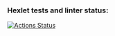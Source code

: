 ### Hexlet tests and linter status:
[![Actions Status](https://github.com/Blinina/layout-designer-project-56/workflows/hexlet-check/badge.svg)](https://github.com/Blinina/layout-designer-project-56/actions)